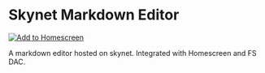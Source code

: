 # Skynet Markdown Editor
[![Add to Homescreen](https://img.shields.io/badge/Skynet-Add%20To%20Homescreen-00c65e?logo=skynet&labelColor=0d0d0d)](https://homescreen.hns.siasky.net/#/skylink/AQCkn7GlKQ2zg0Qf9rEdnfqqKloXsXCOYQeP6KQhVN79-Q)

A markdown editor hosted on skynet. Integrated with Homescreen and FS DAC.
